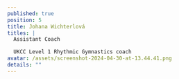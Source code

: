 ```yaml
---
published: true
position: 5
title: Johana Wichterlová
titles: |
  Assistant Coach

  UKCC Level 1 Rhythmic Gymnastics coach
avatar: /assets/screenshot-2024-04-30-at-13.44.41.png
details: ""
---
```

